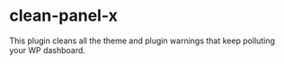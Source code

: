 # clean-panel-x
This plugin cleans all the theme and plugin warnings that keep polluting your WP dashboard.
